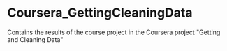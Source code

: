 # Coursera_GettingCleaningData
Contains the results of the course project in the Coursera project "Getting and Cleaning Data"
